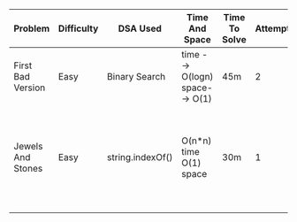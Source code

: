| Problem           | Difficulty | DSA Used         | Time And Space                 | Time To Solve | Attempts | Comments                                                                                                                 | Link                                                                                                  |
|-------------------|------------|------------------|--------------------------------|---------------|----------|--------------------------------------------------------------------------------------------------------------------------|-------------------------------------------------------------------------------------------------------|
| First Bad Version | Easy       | Binary Search    | time --> O(logn) space--> O(1) | 45m           | 2        | int range overflow when calculating mid                                                                                  | https://leetcode.com/explore/challenge/card/may-leetcoding-challenge/534/week-1-may-1st-may-7th/3316/ |
| Jewels And Stones | Easy       | string.indexOf() | O(n*n) time O(1) space         | 30m           | 1        | string.indexOf() time complxity is O(m*n),(worst case) O(n) - typically m--> Search String, n --> pattern to be searched | https://leetcode.com/explore/challenge/card/may-leetcoding-challenge/534/week-1-may-1st-may-7th/3317/ |
|                   |            |                  |                                |               |          |                                                                                                                          |                                                                                                       |
